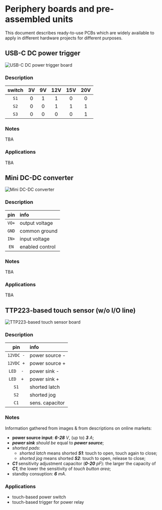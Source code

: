 

# Periphery boards and pre-assembled units

This document describes ready-to-use PCBs which are widely available to apply in different hardware projects for different purposes.




## USB-C DC power trigger

![USB-C DC power trigger board](../master/resources/boards/usbc-dc.png)  


### Description

| switch |  3V |  9V | 12V | 15V | 20V |
|:------:|:---:|:---:|:---:|:---:|:---:|
|  `S1`  |  0  |  1  |  1  |  0  |  0  |
|  `S2`  |  0  |  0  |  1  |  1  |  1  |
|  `S3`  |  0  |  0  |  0  |  0  |  1  |


### Notes

TBA


### Applications

TBA




## Mini DC-DC converter

![Mini DC-DC converter](../master/resources/boards/mini-dcdc.png)  


### Description

|   pin   |       info       |
|:-------:|:-----------------|
|  `VO+`  |  output voltage  |
|  `GND`  |  common ground   |
|  `IN+`  |  input voltage   |
|  `EN`   |  enabled control |


### Notes

TBA


### Applications

TBA




## TTP223-based touch sensor (w/o I/O line)

![TTP223-based touch sensor board](../master/resources/boards/ttp223-touch.png)  


### Description

|    pin    |       info       |
|:---------:|:-----------------|
| `12VDC -` |  power source -  |
| `12VDC +` |  power source +  |
|  `LED  -` |  power sink -    |
|  `LED  +` |  power sink +    |
|  `S1`     |  shorted latch   |
|  `S2`     |  shorted jog     |
|  `C1`     |  sens. capacitor |


### Notes

Information gathered from images & from descriptions on online markets:

 - **power source input**: _**6-28**_ _V_, (up to) _**3**_ _A_;
 - _**power sink**_ _should be_ equal to _**power source**_;
 - _shorted pads_:
   - _shorted latch_ means shorted _**S1**_: touch to open, touch again to close;
   - _shorted jog_ means shorted _**S2**_: touch to open, release to close;
 - _**C1**_ sensitivity adjustment capacitor (_**0-20**_ _pF_): the larger the capacity of _**C1**_, the lower the sensitivity of _touch button area_;
 - standby consuption: _**6**_ _mA_.


### Applications

 - touch-based power switch
 - touch-based trigger for power relay




